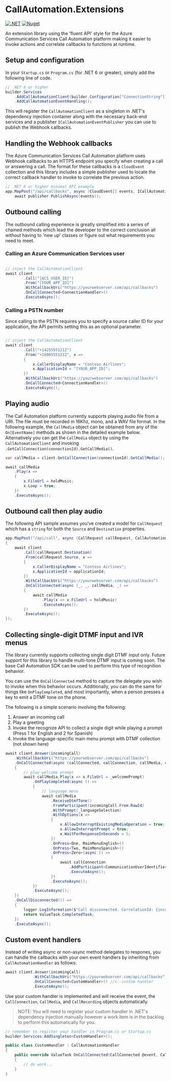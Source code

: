 # CallAutomation.Extensions

[![.NET](https://github.com/jasonshave/CallAutomation.Extensions/actions/workflows/dotnet.yml/badge.svg)](https://github.com/jasonshave/CallAutomation.Extensions/actions/workflows/dotnet.yml) [![Nuget](https://img.shields.io/nuget/v/CallAutomation.Extensions.svg?style=flat)](https://www.nuget.org/packages/CallAutomation.Extensions/)

An extension library using the 'fluent API' style for the Azure Communication Services Call Automation platform making it easier to invoke actions and correlate callbacks to functions at runtime.

## Setup and configuration

In your `Startup.cs` or `Program.cs` (for .NET 6 or greater), simply add the following line of code.

```csharp
// .NET 6 or higher
builder.Services
    .AddCallAutomationClient(builder.Configuration["ConnectionString"])
    .AddCallAutomationEventHandling();
```

This will register the `CallAutomationClient` as a singleton in .NET's dependency injection container along with the necessary back-end services and a publisher `ICallAutomationEventPublisher` you can use to publish the Webhook callbacks.

## Handling the Webhook callbacks

The Azure Communication Services Call Automation platform uses Webhook callbacks to an HTTPS endpoint you specify when creating a call or answering a call. The format for these callbacks is a `CloudEvent` collection and this library includes a simple publisher used to locate the correct callback handler to invoke to correlate the previous action.

```csharp
// .NET 6 or higher minimal API example
app.MapPost("/api/callbacks", async (CloudEvent[] events, ICallAutomationEventPublisher publisher) => 
    await publisher.PublishAsync(events));
```

## Outbound calling

The outbound calling experience is greatly simplified into a series of chained methods which lead the developer to the correct conclusion all without having to 'new up' classes or figure out what requirements you need to meet.

### Calling an Azure Communication Services user

```csharp

// inject the CallAutomationClient
await client
        .Call("[ACS_USER_ID]")
        .From("[YOUR_APP_ID]")
        .WithCallbackUri("https://yourwebserver.com/api/callbacks")
        .OnCallConnected<ConnectionHandler>()
        .ExecuteAsync();
```

### Calling a PSTN number

Since calling to the PSTN requires you to specify a source caller ID for your application, the API permits setting this as an optional parameter.

```csharp

// inject the CallAutomationClient
await client
        .Call("+14255551212")
        .From("+18005551212", x =>
        {
            x.CallerDisplayName = "Contoso Airlines";
            x.ApplicationId = "[YOUR_APP_ID]";
        })
        .WithCallbackUri("https://yourwebserver.com/api/callbacks")
        .OnCallConnected<ConnectionHandler>()
        .ExecuteAsync();
```

## Playing audio

The Call Automation platform currently supports playing audio file from a URI. The file must be recorded in 16Khz, mono, and a WAV file format. In the following example, the `CallMedia` object can be obtained from any of the `On[EventName]` methods as shown in the detailed example below. Alternatively you can get the `CallMedia` object by using the `CallAutomationClient` and invoking `.GetCallConnection(connectionId).GetCallMedia()`.

```csharp
var callMedia = client.GetCallConnection(connectionId).GetCallMedia();

await callMedia
    .Play(x =>
    {
        x.FileUrl = holdMusic;
        x.Loop = true;
    })
    .ExecuteAsync();
```

## Outbound call then play audio

The following API sample assumes you've created a model for `CallRequest` which has a `string` for both the `Source` and `Destination` properties.

```csharp
app.MapPost("/api/call", async (CallRequest callRequest, CallAutomationClient client) =>
{
    await client
        .Call(callRequest.Destination)
        .From(callRequest.Source, x =>
        {
            x.CallerDisplayName = "Contoso Airlines";
            x.ApplicationId = applicationId;
        })
        .WithCallbackUri("https://yourwebserver.com/api/callbacks")
        .OnCallConnected(async (_, _, callMedia, _) =>
        {
            await callMedia
                .Play(x => x.FileUrl = holdMusic)
                .ExecuteAsync();
        })
        .ExecuteAsync();
});
```

## Collecting single-digit DTMF input and IVR menus

The library currently supports collecting single digit DTMF input only. Future support for this library to handle multi-tone DTMF input is coming soon. The base Call Automation SDK can be used to perform this type of recognition behavior.

You can use the `OnCallConnected` method to capture the delegate you wish to invoke when this behavior occurs. Additionally, you can do the same for things like `OnPlayCompleted`, and most importantly, when a person presses a key to emit a DTMF tone on the phone.

The following is a simple scenario involving the following:

1. Answer an incoming call
2. Play a greeting
3. Invoke the recognize API to collect a single digit while playing a prompt (Press 1 for English and 2 for Spanish)
4. Invoke the language-specific main menu prompt with DTMF collection (not shown here)

```csharp
await client.Answer(incomingCall)
    .WithCallbackUri("https://yourwebserver.com/api/callbacks")
    .OnCallConnected(async (callConnected, callConnection, callMedia, callRecording) =>
    {
        // play welcome prompt
        await callMedia.Play(x => x.FileUrl = _welcomePrompt)
            .OnPlayCompleted(async () =>
            {
                // language menu
                await callMedia
                    .ReceiveDtmfTone()
                    .FromParticipant(incomingCall.From.RawId)
                    .WithPrompt(_languageSelection)
                    .WithOptions(x =>
                    {
                        x.AllowInterruptExistingMediaOperation = true;
                        x.AllowInterruptPrompt = true;
                        x.WaitForResponseInSeconds = 5;
                    })
                    .OnPress<One, MainMenuEnglish>()
                    .OnPress<Two, MainMenuSpanish>()
                    .OnPress<Zero>(async () =>
                    {
                        await callConnection
                            .AddParticipant<CommunicationUserIdentifier>(["ACS_USER_ID"])
                            .ExecuteAsync();
                    })
                    .ExecuteAsync();
            })
            .ExecuteAsync();
    })
    .OnCallDisconnected(() =>
    {
        logger.LogInformation($"Call disconnected. CorrelationId: {incomingCall.CorrelationId}");
        return ValueTask.CompletedTask;
    })
    .ExecuteAsync();
```

## Custom event handlers

Instead of writing async or non-async method delegates to respones, you can handle the callbacks with your own event handlers by inheriting from `CallAutomationHandler` as follows:

```csharp
await client.Answer(incomingCall)
            .WithCallbackUri("https://yourwebserver.com/api/callbacks")
            .OnCallConnected<CustomHandler>() //<--custom handler
            .ExecuteAsync();
```

Use your custom handler is implemented and will receive the event, the `CallConnection`, `CallMedia`, and `CallRecording` objects automatically.

> NOTE: You will need to register your custom handler in .NET's dependency injection manually however a work item is in the backlog to perform this automatically for you.

```csharp
// remember to register your handler in Program.cs or Startup.cs
builder.Services.AddSingleton<CustomHandler>();
```

```csharp
public class CustomHandler : CallAutomationHandler
{
    public override ValueTask OnCallConnected(CallConnected @event, CallConnection callConnection, CallMedia callMedia, CallRecording callRecording)
    {
        // do work...
    }
}
```
